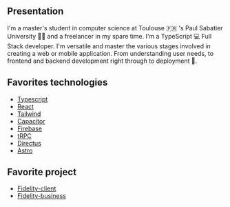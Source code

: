 ## Presentation
I'm a master's student in computer science at Toulouse 🇫🇷 's Paul Sabatier University 👨‍🎓 and a freelancer in my spare time. 
I'm a TypeScript 💻 Full Stack developer. I'm versatile and master the various stages involved in creating a web or mobile application. 
From understanding user needs, to frontend and backend development right through to deployment 🚀. 

## Favorites technologies
- [Typescript](https://www.typescriptlang.org/)
- [React](https://react.dev/)
- [Tailwind](https://tailwindcss.com/docs/overflow)
- [Capacitor](https://capacitorjs.com/)
- [Firebase](https://firebase.google.com/)
- [tRPC](https://trpc.io/docs)
- [Directus](https://docs.directus.io/)
- [Astro](https://docs.astro.build/fr/getting-started/)

## Favorite project
- [Fidelity-client](https://github.com/BillyRonico412/fidelity-client)
- [Fidelity-business](https://github.com/BillyRonico412/fidelity-business)
